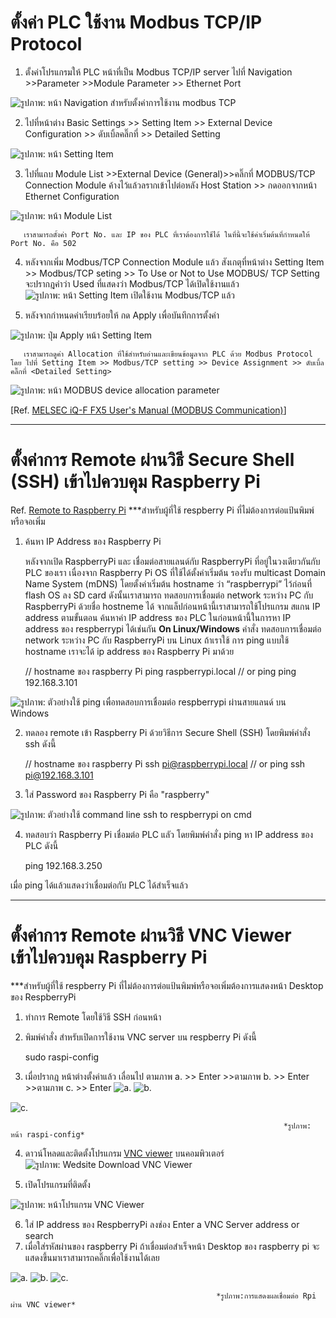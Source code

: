 # **ตั้งค่า PLC ใช้งาน Modbus TCP/IP Protocol** 

1. ตั้งค่าโปรแกรมให้ PLC หน้าที่เป็น Modbus TCP/IP server
ไปที่ Navigation >>Parameter >>Module Parameter >> Ethernet Port 

![รูปภาพ: หน้า Navigation สำหรับตั้งค่าการใช้งาน modbus TCP](https://paper-attachments.dropboxusercontent.com/s_A23AB3C209E03A74945119EEB2B9EAE78A9F34C1CCEAAFE85B19F073E13F6BB0_1664258946167_image.png)

2. ไปที่หน้าต่าง Basic Settings >> Setting Item >> External Device Configuration >> ดับเบิ้ลคลิ๊กที่ >> Detailed Setting


![รูปภาพ: หน้า Setting Item](https://paper-attachments.dropboxusercontent.com/s_8A2B283F456F5748B1F6D485E5A2F0E26F88B0B4FB44EBE41B0D30BAABFF584D_1668480969556_file.png)



3. ไปที่แถบ Module List >>External Device (General)>>คลิ๊กที่ MODBUS/TCP Connection Module ค้างไว้แล้วลรากเข้าไปต่อหลัง Host Station >> กดออกจากหน้า Ethernet Configuration


![รูปภาพ: หน้า Module List](https://paper-attachments.dropboxusercontent.com/s_8A2B283F456F5748B1F6D485E5A2F0E26F88B0B4FB44EBE41B0D30BAABFF584D_1668481441587_file.png)


       เราสามารถตั้งค่า Port No. และ IP ของ PLC ที่เราต้องการใช้ได้ ในที่นี้จะใช้ค่าเริ่มต้นที่กำหนดให้ Port No. คือ 502 
       

4. หลังจากเพิ่ม Modbus/TCP Connection Module แล้ว สังเกตุที่หน้าต่าง Setting Item >> Modbus/TCP seting >> To Use or Not to Use MODBUS/ TCP Setting จะปรากฎคำว่า Used ที่แสดงว่า Modbus/TCP ได้เปิดใช้งานแล้ว
![รูปภาพ: หน้า Setting Item เปิดใช้งาน Modbus/TCP แล้ว](https://paper-attachments.dropboxusercontent.com/s_8A2B283F456F5748B1F6D485E5A2F0E26F88B0B4FB44EBE41B0D30BAABFF584D_1668482788219_image.png)

5. หลังจากกำหนดค่าเรียบร้อยให้ กด Apply เพื่อบันทึกการตั้งค่า


![รูปภาพ: ปุ่ม Apply หน้า Setting Item](https://paper-attachments.dropboxusercontent.com/s_8A2B283F456F5748B1F6D485E5A2F0E26F88B0B4FB44EBE41B0D30BAABFF584D_1668483716611_file.png)


       
       เราสามารถดูค่า Allocation ที่ใช้สำหรับอ่านและเขียนข้อมูลจาก PLC ด้วย Modbus Protocol โดย ไปที่ Setting Item >> Modbus/TCP setting >> Device Assignment >> ดับเบิ้ลคลิ๊กที่ <Detailed Setting> 

![รูปภาพ: หน้า MODBUS device allocation parameter](https://paper-attachments.dropboxusercontent.com/s_8A2B283F456F5748B1F6D485E5A2F0E26F88B0B4FB44EBE41B0D30BAABFF584D_1668483390924_image.png)


[Ref. [MELSEC iQ-F FX5 User's Manual (MODBUS Communication)](https://www.mitsubishifa.co.th/files/dl/jy997d56101d_FX5(MODBUS%20Communication).pdf)]

----------
# **ตั้งค่าการ Remote ผ่านวิธี Secure Shell (SSH) เข้าไปควบคุม Raspberry Pi**

Ref. [Remote to Raspberry Pi](https://docs.aic-eec.com/computer-operation-system/development-on-crowpi/remote-to-raspberry-pi) 
***สำหรับผู้ที่ใช้ respberry Pi ที่ไม่ต้องการต่อแป้นพิมพ์หรือจอเพิ่ม

1. ค้นหา IP Address ของ Raspberry Pi

      หลังจากเปิด RaspberryPi และ เชื่อมต่อสายแลนด์กับ RaspberryPi ที่อยู่ในวงเดียวกันกับ PLC ของเรา เนื่องจาก Raspberry Pi OS ที่ใช้ได้ตั้งค่าเริ่มต้น รองรับ multicast Domain Name System (mDNS) โดยตั้งค่าเริ่มต้น hostname ว่า “raspberrypi” ไว้ก่อนที่ flash OS ลง SD card ดังนั้นเราสามารถ ทดสอบการเชื่อมต่อ network ระหว่าง PC กับ RaspberryPi ด้วยชื่อ hostneme ได้
       จากแล็ปก่อนหน้านี้เราสามารถใช้โปรแกรม สแกน IP address ตามขั้นตอน ค้นหาค่า IP address ของ PLC ในก่อนหน้านี้ในการหา IP address ของ respberrypi ได้เช่นกัน
**On Linux/Windows**
คำสั่ง ทดสอบการเชื่อมต่อ network ระหว่าง PC กับ RaspberryPi
บน Linux ถ้าเราใช้ การ ping แบบใช้ hostname เราจะได้ ip address ของ Raspberry Pi มาด้วย 

    // hostname ของ raspberry Pi 
    ping raspberrypi.local
    // or ping <ip appdress of respberrypi>
    ping 192.168.3.101



![รูปภาพ: ตัวอย่างใช้ ping เพื่อทดสอบการเชื่อมต่อ  respberrypi ผ่านสายแลนด์ บน Windows](https://paper-attachments.dropboxusercontent.com/s_8A2B283F456F5748B1F6D485E5A2F0E26F88B0B4FB44EBE41B0D30BAABFF584D_1669185169812_image.png)



2. ทดลอง remote เข้า Raspberry Pi ด้วยวิธีการ Secure Shell (SSH) โดยพิมพ์คำสั่ง ssh ดังนี้


    // hostname ของ raspberry Pi 
    ssh pi@raspberrypi.local
    // or ping <ip appdress of respberrypi>
    ssh pi@192.168.3.101



3. ใส่ Password ของ Raspberry Pi คือ "raspberry"


![รูปภาพ: ตัวอย่างใช้ command line ssh to respberrypi on cmd](https://paper-attachments.dropboxusercontent.com/s_8A2B283F456F5748B1F6D485E5A2F0E26F88B0B4FB44EBE41B0D30BAABFF584D_1669186959452_image.png)



4. ทดสอบว่า Raspberry Pi เชื่อมต่อ PLC แลัว โดยพิมพ์คำสั่ง ping หา IP address ของ PLC ดังนี้


    ping 192.168.3.250 

เมื่อ ping ได้แล้วแสดงว่าเชื่อมต่อกับ PLC ได้สำเร็จแล้ว


----------
# **ตั้งค่าการ Remote ผ่านวิธี VNC Viewer เข้าไปควบคุม Raspberry Pi**

***สำหรับผู้ที่ใช้ respberry Pi ที่ไม่ต้องการต่อแป้นพิมพ์หรือจอเพิ่มต้องการแสดงหน้า Desktop  ของ RespberryPi 


1. ทำการ Remote โดยใช้วิธี SSH ก่อนหน้า
2. พิมพ์คำสั่ง สำหรับเปิดการใช้งาน VNC server บน respberry Pi ดังนี้


    sudo raspi-config


3. เมื่อปรากฎ หน้าต่างตั้งค่าแล้ว เลื่อนไป ตามภาพ a. >> Enter >>ตามภาพ b. >> Enter >>ตามภาพ c. >>  Enter
![a.](https://paper-attachments.dropboxusercontent.com/s_8A2B283F456F5748B1F6D485E5A2F0E26F88B0B4FB44EBE41B0D30BAABFF584D_1669187228353_image.png)
![b.](https://paper-attachments.dropboxusercontent.com/s_8A2B283F456F5748B1F6D485E5A2F0E26F88B0B4FB44EBE41B0D30BAABFF584D_1669187259622_image.png)

![c.](https://paper-attachments.dropboxusercontent.com/s_8A2B283F456F5748B1F6D485E5A2F0E26F88B0B4FB44EBE41B0D30BAABFF584D_1669187297365_image.png)


                                                                 *รูปภาพ: หน้า raspi-config*


4. ดาวน์โหลดและติดตั้งโปรแกรม [VNC viewer](https://www.realvnc.com/en/connect/download/viewer/) บนคอมพิวเตอร์
![รูปภาพ: Wedsite Download VNC Viewer](https://paper-attachments.dropboxusercontent.com/s_8A2B283F456F5748B1F6D485E5A2F0E26F88B0B4FB44EBE41B0D30BAABFF584D_1668489140116_image.png)



5. เปิดโปรแกรมที่ติดตั้ง


![รูปภาพ: หน้าโปรแกรม VNC Viewer](https://paper-attachments.dropboxusercontent.com/s_8A2B283F456F5748B1F6D485E5A2F0E26F88B0B4FB44EBE41B0D30BAABFF584D_1668489357686_image.png)

6. ใส่ IP address ของ RespberryPi ลงช่อง Enter a VNC Server address or search
7. เมื่อใส่รหัสผ่านของ raspberry Pi ถ้าเชื่อมต่อสำเร็จหน้า Desktop ของ raspberry pi จะแสดงขึ้นมาเราสามารถคลิ๊กเพื่อใช้งานได้เลย 


![a.](https://paper-attachments.dropboxusercontent.com/s_8A2B283F456F5748B1F6D485E5A2F0E26F88B0B4FB44EBE41B0D30BAABFF584D_1669188023123_image.png)
![b.](https://paper-attachments.dropboxusercontent.com/s_8A2B283F456F5748B1F6D485E5A2F0E26F88B0B4FB44EBE41B0D30BAABFF584D_1669187578955_image.png)
![c.](https://paper-attachments.dropboxusercontent.com/s_8A2B283F456F5748B1F6D485E5A2F0E26F88B0B4FB44EBE41B0D30BAABFF584D_1669188082753_image.png)


                                                  *รูปภาพ:การแสดงผลเชื่อมต่อ Rpi ผ่าน VNC viewer*

